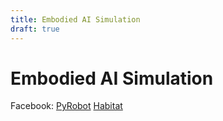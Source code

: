 ```yaml
---
title: Embodied AI Simulation
draft: true
---
```


# Embodied AI Simulation


Facebook:
[PyRobot](https://arxiv.org/pdf/1906.08236.pdf)
[Habitat](https://arxiv.org/abs/1904.01201)